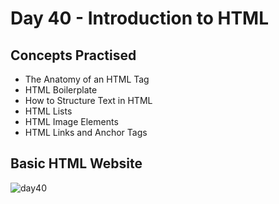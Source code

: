 # Day 40 - Introduction to HTML
## Concepts Practised
- The Anatomy of an HTML Tag
- HTML Boilerplate
- How to Structure Text in HTML
- HTML Lists
- HTML Image Elements
- HTML Links and Anchor Tags
## Basic HTML Website
![day40](https://user-images.githubusercontent.com/98851253/157312964-9d69864c-450c-4325-a8df-69d86aa5d34b.gif)
